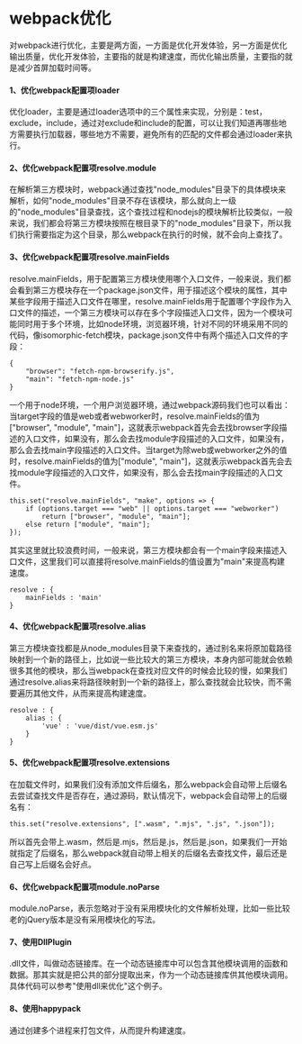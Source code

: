 # webpack优化
对webpack进行优化，主要是两方面，一方面是优化开发体验，另一方面是优化输出质量，优化开发体验，主要指的就是构建速度，而优化输出质量，主要指的就是减少首屏加载时间等。
#### 1、优化webpack配置项loader
优化loader，主要是通过loader选项中的三个属性来实现，分别是：test，exclude，include，通过对exclude和include的配置，可以让我们知道再哪些地方需要执行加载器，哪些地方不需要，避免所有的匹配的文件都会通过loader来执行。
#### 2、优化webpack配置项resolve.module
在解析第三方模块时，webpack通过查找"node_modules"目录下的具体模块来解析，如何"node_modules"目录不存在该模块，那么就向上一级的"node_modules"目录查找，这个查找过程和nodejs的模块解析比较类似，一般来说，我们都会将第三方模块按照在根目录下的"node_modules"目录下，所以我们执行需要指定为这个目录，那么webpack在执行的时候，就不会向上查找了。
#### 3、优化webpack配置项resolve.mainFields
resolve.mainFields，用于配置第三方模块使用哪个入口文件，一般来说，我们都会看到第三方模块存在一个package.json文件，用于描述这个模块的属性，其中某些字段用于描述入口文件在哪里，resolve.mainFields用于配置哪个字段作为入口文件的描述，一个第三方模块可以存在多个字段描述入口文件，因为一个模块可能同时用于多个环境，比如node环境，浏览器环境，针对不同的环境采用不同的代码，像isomorphic-fetch模块，package.json文件中有两个描述入口文件的字段：

```
{
    "browser": "fetch-npm-browserify.js",
    "main": "fetch-npm-node.js"
}
```
一个用于node环境，一个用户浏览器环境，通过webpack源码我们也可以看出：当target字段的值是web或者webworker时，resolve.mainFields的值为["browser", "module", "main"]，这就表示webpack首先会去找browser字段描述的入口文件，如果没有，那么会去找module字段描述的入口文件，如果没有，那么会去找main字段描述的入口文件。当target为除web或webworker之外的值时，resolve.mainFields的值为["module", "main"]，这就表示webpack首先会去找module字段描述的入口文件，如果没有，那么会去找main字段描述的入口文件。

```
this.set("resolve.mainFields", "make", options => {
	if (options.target === "web" || options.target === "webworker")
		return ["browser", "module", "main"];
	else return ["module", "main"];
});
```
其实这里就比较浪费时间，一般来说，第三方模块都会有一个main字段来描述入口文件，这里我们可以直接将resolve.mainFields的值设置为"main"来提高构建速度。

```
resolve : {
    mainFields : 'main'
}
```
#### 4、优化webpack配置项resolve.alias
第三方模块查找都是从node_modules目录下来查找的，通过别名来将原加载路径映射到一个新的路径上，比如说一些比较大的第三方模块，本身内部可能就会依赖很多其他的模块，那么当webpack在查找对应文件的时候会比较的慢，如果我们通过resolve.alias来将路径映射到一个新的路径上，那么查找就会比较快，而不需要遍历其他文件，从而来提高构建速度。
```
resolve : {
    alias : {
        'vue' : 'vue/dist/vue.esm.js'
    }
}
```
#### 5、优化webpack配置项resolve.extensions
在加载文件时，如果我们没有添加文件后缀名，那么webpack会自动带上后缀名去尝试查找文件是否存在，通过源码，默认情况下，webpack会自动带上的后缀名有：
```
this.set("resolve.extensions", [".wasm", ".mjs", ".js", ".json"]);
```
所以首先会带上.wasm，然后是.mjs，然后是.js，然后是.json，如果我们一开始就指定了后缀名，那么webpack就自动带上相关的后缀名去查找文件，最后还是自己写上后缀名会好点。
#### 6、优化webpack配置项module.noParse
module.noParse，表示忽略对于没有采用模块化的文件解析处理，比如一些比较老的jQuery版本是没有采用模块化的写法。
#### 7、使用DllPlugin
.dll文件，叫做动态链接库。在一个动态链接库中可以包含其他模块调用的函数和数据。那其实就是把公共的部分提取出来，作为一个动态链接库供其他模块调用。具体代码可以参考"使用dll来优化"这个例子。
#### 8、使用happypack
通过创建多个进程来打包文件，从而提升构建速度。